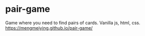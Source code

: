 # pair-game
Game where you need to find pairs of cards. Vanilla js, html, css.
https://mengmeiying.github.io/pair-game/
